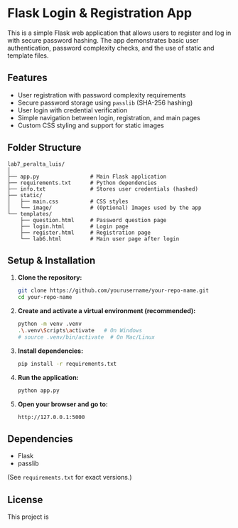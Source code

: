 # Flask Login & Registration App

This is a simple Flask web application that allows users to register and log in with secure password hashing. The app demonstrates basic user authentication, password complexity checks, and the use of static and template files.

## Features

- User registration with password complexity requirements
- Secure password storage using `passlib` (SHA-256 hashing)
- User login with credential verification
- Simple navigation between login, registration, and main pages
- Custom CSS styling and support for static images

## Folder Structure

```
lab7_peralta_luis/
│
├── app.py                # Main Flask application
├── requirements.txt      # Python dependencies
├── info.txt              # Stores user credentials (hashed)
├── static/
│   ├── main.css          # CSS styles
│   └── image/            # (Optional) Images used by the app
└── templates/
    ├── question.html     # Password question page
    ├── login.html        # Login page
    ├── register.html     # Registration page
    └── lab6.html         # Main user page after login
```

## Setup & Installation

1. **Clone the repository:**
   ```sh
   git clone https://github.com/yourusername/your-repo-name.git
   cd your-repo-name
   ```

2. **Create and activate a virtual environment (recommended):**
   ```sh
   python -m venv .venv
   .\.venv\Scripts\activate   # On Windows
   # source .venv/bin/activate  # On Mac/Linux
   ```

3. **Install dependencies:**
   ```sh
   pip install -r requirements.txt
   ```

4. **Run the application:**
   ```sh
   python app.py
   ```

5. **Open your browser and go to:**
   ```
   http://127.0.0.1:5000
   ```
## Dependencies

- Flask
- passlib

(See `requirements.txt` for exact versions.)

## License

This project is
